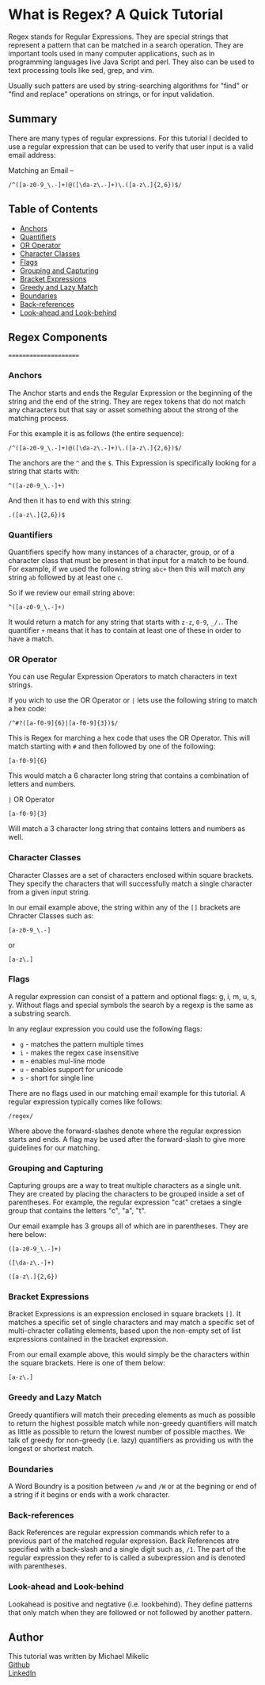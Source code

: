 # What is Regex? A Quick Tutorial

Regex stands for Regular Expressions.  They are special strings that represent a pattern that can be matched in a search operation.  They are important tools used in many computer applications, such as in programming languages live Java Script and perl.  They also can be used to text processing tools like sed, grep, and vim.

Usually such patters are used by string-searching algorithms for "find" or "find and replace" operations on strings, or for input validation.

## Summary

There are many types of regular expressions.  For this tutorial I decided to use a regular expression that can be used to verify that user input is a valid email address:

Matching an Email – 

```
/^([a-z0-9_\.-]+)@([\da-z\.-]+)\.([a-z\.]{2,6})$/
```

## Table of Contents

- [Anchors](#anchors)
- [Quantifiers](#quantifiers)
- [OR Operator](#or-operator)
- [Character Classes](#character-classes)
- [Flags](#flags)
- [Grouping and Capturing](#grouping-and-capturing)
- [Bracket Expressions](#bracket-expressions)
- [Greedy and Lazy Match](#greedy-and-lazy-match)
- [Boundaries](#boundaries)
- [Back-references](#back-references)
- [Look-ahead and Look-behind](#look-ahead-and-look-behind)

## Regex Components
```
====================
```

### Anchors
The Anchor starts and ends the Regular Expression or the beginning of the string and the end of the string.  They are regex tokens that do not match any characters but that say or asset something about the strong of the matching process.  

For this example it is as follows (the entire sequence):

```
/^([a-z0-9_\.-]+)@([\da-z\.-]+)\.([a-z\.]{2,6})$/
```

The anchors are the `^` and the `$`.  This Expression is specifically looking for a string that starts with:

```
^([a-z0-9_\.-]+)
```

And then it has to end with this string:

```
.([a-z\.]{2,6})$
```

### Quantifiers
Quantifiers specify how many instances of a character, group, or of a character class that must be present in that input for a match to be found.  For example, if we used the following string `abc+` then this will match any string `ab` followed by at least one `c`.

So if we review our email string above:

```
^([a-z0-9_\.-]+)
```
It would return a match for any string that starts with `z-z`, `0-9`, `_/.`.  The quantifier `+` means that it has to contain at least one of these in order to have a match.  

### OR Operator

You can use Regular Expression Operators to match characters in text strings.  

If you wich to use the OR Operator or `|` lets use the following string to match a hex code:

```
/^#?([a-f0-9]{6}|[a-f0-9]{3})$/
```
This is Regex for marching a hex code that uses the OR Operator.  This will match starting with `#` and then followed by one of the following:

```
[a-f0-9]{6}
```
This would match a 6 character long string that contains a combination of letters and numbers.

`|` OR Operator

```
[a-f0-9]{3}
```
Will match a 3 character long string that contains letters and numbers as well. 


### Character Classes

Character Classes are a set of characters enclosed within square brackets.  They specify the characters that will successfully match a single character from a given input string.  

In our email example above, the string within any of the `[]` brackets are Chracter Classes such as:
```
[a-z0-9_\.-]
``` 
or
```
[a-z\.]
```

### Flags

A regular expression can consist of a pattern and optional flags: g, i, m, u, s, y.  Without flags and special symbols the search by a regexp is the same as a substring search.  

In any reglaur expression you could use the following flags:
- `g` - matches the pattern multiple times
- `i` - makes the regex case insensitive
- `m` - enables mul-line mode
- `u` - enables support for unicode
- `s` - short for single line

There are no flags used in our matching email example for this tutorial.  A regular expression typically comes like follows:

```
/regex/
```
Where above the forward-slashes denote where the regular expression starts and ends.  A flag may be used after the forward-slash to give more guidelines for our matching.  


### Grouping and Capturing

Capturing groups are a way to treat multiple characters as a single unit.  They are created by placing the characters to be grouped inside a set of parentheses.  For example, the regular expression "cat" cretaes a single group that contains the letters "c", "a", "t".  

Our email example has 3 groups all of which are in parentheses.  They are here below:
```
([a-z0-9_\.-]+)
```
```
([\da-z\.-]+)
```
```
([a-z\.]{2,6})
```


### Bracket Expressions

Bracket Expressions is an expression enclosed in square brackets `[]`.  It matches a specific set of single characters and may match a specific set of multi-chracter collating elements, based upon the non-empty set of list expressions contained in the bracket expression.  

From our email example above, this would simply be the characters within the square brackets.  Here is one of them below:
```
[a-z\.]
```


### Greedy and Lazy Match
Greedy quantifiers will match their preceding elements as much as possible to return the highest possible match while non-greedy quantifiers will match as little as possible to return the lowest number of possible macthes.  We talk of greedy for non-greedy (i.e. lazy) quantifiers as providing us with the longest or shortest match.  

### Boundaries

A Word Boundry is a position between `/w` and `/W` or at the begining or end of a string if it begins or ends with a work character.  

### Back-references

Back References are regular expression commands which refer to a previous part of the matched regular expression.  Back References atre specified with a back-slash and a single digit such as, `/1`.  The part of the regular expression they refer to is called a subexpression and is denoted with parentheses.  

### Look-ahead and Look-behind
Lookahead is positive and negtative (i.e. lookbehind).  They define patterns that only match when they are followed or not followed by another pattern.  

## Author

This tutorial was written by Michael Mikelic
</br>
[Github](https://michaelmikelic.github.io/regex-tutorial/)
</br>
[LinkedIn](https://www.linkedin.com/in/mmikelic/)
